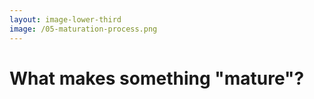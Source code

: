 ```yaml
---
layout: image-lower-third
image: /05-maturation-process.png
---
```


# What makes something "mature"?

<!--

**Speaker Notes:**
Main message: Maturity transitions can be subtle but the pattern is similar for humans and AI

- Have seen many things
- Know relations
- Make use of tools

*Transition: For LLMs, we know exactly where this capability of improving over time with more knowledge originated.*

...

**Reader Notes:**

What exactly makes something mature? Maturity comes from having seen many things, knowing the relations between them, and being able to make use of tools effectively. When does a child become capable of handling complex decisions with just context and boundaries instead of step-by-step instructions? We don't always recognize maturity when it happens, but at least for text-based GenAI, we can trace where it comes from - and understanding this source is crucial for working effectively with mature AI systems.

-->
